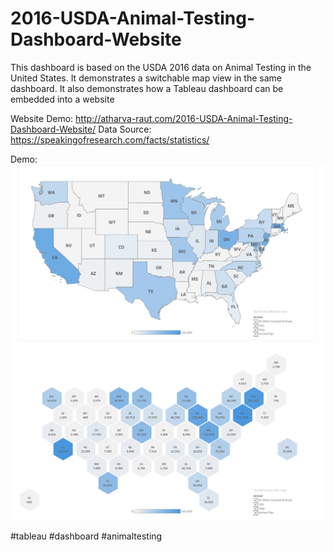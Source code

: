 # 2016-USDA-Animal-Testing-Dashboard-Website

This dashboard is based on the USDA 2016 data on Animal Testing in the United States. It demonstrates a switchable map view in the same dashboard. It also demonstrates how a Tableau dashboard can be embedded into a website

Website Demo: http://atharva-raut.com/2016-USDA-Animal-Testing-Dashboard-Website/
Data Source: https://speakingofresearch.com/facts/statistics/

Demo:
![alt text](Dashboard.png)
![alt text](Dashboard1.png)

#tableau #dashboard #animaltesting
